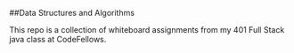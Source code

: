 ##Data Structures and Algorithms

This repo is a collection of whiteboard assignments from my 401 Full Stack java class at CodeFellows.


 
